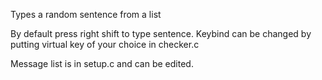 Types a random sentence from a list

By default press right shift to type sentence. Keybind can be changed by putting virtual key of your choice in checker.c

Message list is in setup.c and can be edited.
